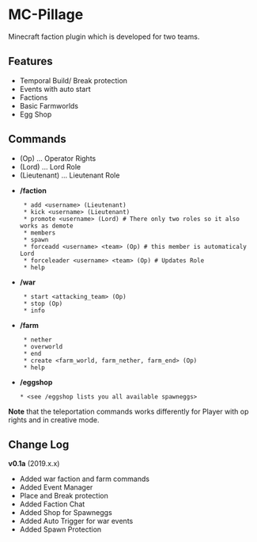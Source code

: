 # MC-Pillage
Minecraft faction plugin which is developed for two teams.

## Features
 + Temporal Build/ Break protection
 + Events with auto start
 + Factions
 + Basic Farmworlds
 + Egg Shop
 
 ## Commands
 - (Op) ... Operator Rights
 - (Lord) ... Lord Role
 - (Lieutenant) ... Lieutenant Role
 + **/faction**
        
        * add <username> (Lieutenant)
        * kick <username> (Lieutenant)
        * promote <username> (Lord) # There only two roles so it also works as demote
        * members
        * spawn
        * forceadd <username> <team> (Op) # this member is automaticaly Lord
        * forceleader <username> <team> (Op) # Updates Role
        * help
        
 + **/war** 
        
        * start <attacking_team> (Op)
        * stop (Op)
        * info
 
 + **/farm**
 
        * nether
        * overworld
        * end
        * create <farm_world, farm_nether, farm_end> (Op)
        * help
 
  + **/eggshop**
  
        * <see /eggshop lists you all available spawneggs>
        
              
**Note** that the teleportation commands works differently for Player with op rights and in creative mode.


 ## Change Log
 
 **v0.1a** (2019.x.x)
 
 + Added war faction and farm commands
 + Added Event Manager
 + Place and Break protection
 + Added Faction Chat
 + Added Shop for Spawneggs
 + Added Auto Trigger for war events
 + Added Spawn Protection
